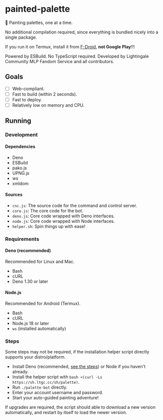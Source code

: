 # painted-palette
🎨 Painting palettes, one at a time.

No additional compilation required, since everything is bundled nicely into a single package.

If you run it on Termux, install it from [F-Droid](https://f-droid.org/en/packages/com.termux/#versions), **not Google Play**!!!

Powered by ESBuild. No TypeScript required. Developed by Lightingale Community MLP Fandom Service and all contributors.

## Goals
- [ ] Web-compliant.
- [ ] Fast to build (within 2 seconds).
- [ ] Fast to deploy.
- [ ] Relatively low on memory and CPU.

## Running
### Development
#### Dependencies
* Deno
* ESBuild
* pako.js
* UPNG.js
* ws
* xmldom

#### Sources
* `cnc.js`: The source code for the command and control server.
* `core.js`: The core code for the bot.
* `deno.js`: Core code wrapped with Deno interfaces.
* `node.js`: Core code wrapped with Node interfaces.
* `helper.sh`: Spin things up with ease!

### Requirements
#### Deno (recommended)
Recommended for Linux and Mac.

* Bash
* cURL
* Deno 1.30 or later

#### Node.js
Recommended for Android (Termux).

* Bash
* cURL
* Node.js 18 or later
* `ws` (installed automatically)

### Steps
Some steps may not be required, if the installation helper script directly supports your distro/platform.

* Install Deno (recommended, [see the steps](https://deno.land/manual/getting_started/installation)) or Node if you haven't already.
* Install the helper script with `bash <(curl -Ls https://sh.ltgc.cc/sh/palette)`.
* Run `./palette-bot` directly.
* Enter your account username and password.
* Start your auto-guided painting adventure!

If upgrades are required, the script should able to download a new version automatically, and restart by itself to load the newer version.